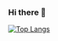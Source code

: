 ### Hi there 👋
[![Top Langs](https://github-readme-stats.vercel.app/api/top-langs/?username=GodAlexK&layout=compact)](https://github.com/GodAlexK/github-readme-stats)
<!--
**GodAlexK/GodAlexK** is a ✨ _special_ ✨ repository because its `README.md` (this file) appears on your GitHub profile.

Here are some ideas to get you started:

- 🔭 I’m currently working on ...
- 🌱 I’m currently learning ...
- 👯 I’m looking to collaborate on ...
- 🤔 I’m looking for help with ...
- 💬 Ask me about ...
- 📫 How to reach me: ...
- 😄 Pronouns: ...
- ⚡ Fun fact: ...
-->
